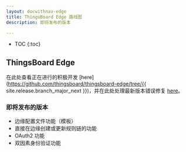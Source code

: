 ```yaml
---
layout: docwithnav-edge
title: ThingsBoard Edge 路线图
description: 即将发布的版本

---
```


* TOC
{:toc}

## ThingsBoard Edge

在此处查看正在进行的积极开发 [here](https://github.com/thingsboard/thingsboard-edge/tree/{{ site.release.branch_major_next }})，并在此处处理最新版本错误修复 [here](https://github.com/thingsboard/thingsboard-edge/tree/master)。

### 即将发布的版本
* 边缘配置文件功能（模板）
* 直接在边缘创建或更新规则链的功能
* OAuth2 功能
* 双因素身份验证功能